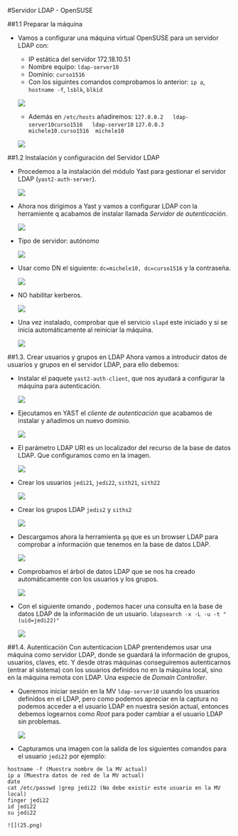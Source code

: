 
#Servidor LDAP - OpenSUSE

##1.1 Preparar la máquina

* Vamos a configurar una máquina virtual OpenSUSE para un servidor LDAP con:

    * IP estática del servidor 172.18.10.51 
    * Nombre equipo: `ldap-server10`
    * Dominio: `curso1516`
    * Con los siguintes comandos comprobamos lo anterior: `ip a`, `hostname -f`, `lsblk`, `blkid`

	![](20.png)

   * Además en `/etc/hosts` añadiremos:
`127.0.0.2   ldap-server10curso1516   ldap-server10`
`127.0.0.3   michele10.curso1516  michele10`

	![](9.png)



##1.2 Instalación y configuración del Servidor LDAP
* Procedemos a la instalación del módulo Yast para gestionar el servidor LDAP (`yast2-auth-server`).

	![](2.png)

* Ahora nos dirigimos a Yast y vamos a configurar LDAP con la herramiente q acabamos de instalar llamada *Servidor de autenticación*.

	![](3.png)
   
* Tipo de servidor: autónomo

	![](4.png)
   
* Usar como DN el siguiente: `dc=michele10, dc=curso1516` y la contraseña.

	![](7.png)

* NO habilitar kerberos.

	![](8.png)
   
* Una vez instalado, comprobar que el servicio `slapd` este iniciado y si se inicia automáticamente al reiniciar la máquina. 

	![](10.png)


##1.3. Crear usuarios y grupos en LDAP
Ahora vamos a introducir datos de usuarios y grupos
en el servidor LDAP, para ello debemos:

* Instalar el paquete `yast2-auth-client`, que nos ayudará a configurar la máquina para autenticación.

	![](12.png)

* Ejecutamos en YAST el *cliente de autenticación* que acabamos de instalar y añadimos un nuevo dominio.

	![](21.png)

* El parámetro LDAP URI es un localizador del recurso de la base de datos LDAP. Que configuramos como en la imagen.

	![](22.png)


* Crear los usuarios `jedi21`, `jedi22`, `sith21`, `sith22` 

	![](27.png)

* Crear los grupos LDAP `jedis2` y `siths2`

	![](14.png)

* Descargamos ahora la herramienta `gq` que es un browser LDAP para comprobar a información que tenemos en la base de datos LDAP.

	![](13.png)

* Comprobamos el árbol de datos LDAP que se nos ha creado automáticamente con los usuarios y los grupos.

	![](16.png)

* Con el siguiente omando , podemos hacer una consulta en la base de datos LDAP de la información de un usuario.
`ldapsearch -x -L -u -t "(uid=jedi22)"`

	![](26.png)

##1.4. Autenticación
Con autenticacion LDAP prentendemos usar una máquina como servidor LDAP, donde se guardará la información de grupos, usuarios, claves, etc. Y desde otras máquinas conseguiremos autenticarnos (entrar al sistema) con los usuarios definidos no en la máquina local, sino en la máquina remota con LDAP. Una especie de *Domain Controller*.

* Queremos iniciar sesión en la MV `ldap-server10` usando los usuarios definidos en el LDAP, pero como podemos apreciar en la captura no podemos acceder a el usuario LDAP en nuestra sesión actual, entonces debemos logearnos como *Root* para poder cambiar a el usuario LDAP sin problemas.

	![](24.png)

* Capturamos una imagen con la salida de los siguientes comandos para el usuario `jedi22` por ejemplo:

```
hostname -f (Muestra nombre de la MV actual)
ip a (Muestra datos de red de la MV actual)
date
cat /etc/passwd |grep jedi22 (No debe existir este usuario en la MV local)
finger jedi22
id jedi22
su jedi22
```

	![](25.png)

